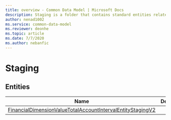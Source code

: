```yaml
---
title: overview - Common Data Model | Microsoft Docs
description: Staging is a folder that contains standard entities related to the Common Data Model.
author: nenad1002
ms.service: common-data-model
ms.reviewer: deonhe
ms.topic: article
ms.date: 7/7/2020
ms.author: nebanfic
---
```


# Staging


## Entities

|Name|Description|
|---|---|
|[FinancialDimensionValueTotalAccountIntervalEntityStagingV2](FinancialDimensionValueTotalAccountIntervalEntityStagingV2.md)||
